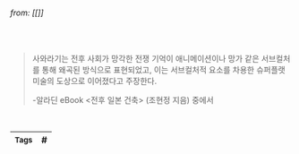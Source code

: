 
###### from: [[]]

<br/>

>사와라기는 전후 사회가 망각한 전쟁 기억이 애니메이션이나 망가 같은 서브컬처를 통해 왜곡된 방식으로 표현되었고, 이는 서브컬처적 요소를 차용한 슈퍼플랫 미술의 도상으로 이어졌다고 주장한다. 
>
>-알라딘 eBook <전후 일본 건축> (조현정 지음) 중에서 

<br/>

| <small> Tags </small> | # |
| --- | --- |
